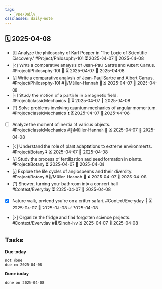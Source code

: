 ```yaml
---
tags:
  - Type/Daily
cssclasses: daily-note
---
```


## 🗓️ 2025-04-08

- [f] Analyze the philosophy of Karl Popper in 'The Logic of Scientific Discovery.' #Project/Philosophy-101 ⏳ 2025-04-07 📅 2025-04-08
- [<] Write a comparative analysis of Jean-Paul Sartre and Albert Camus. #Project/Philosophy-101 🔺 ⏳ 2025-04-07 📅 2025-04-08
- [/] Write a comparative analysis of Jean-Paul Sartre and Albert Camus. #Project/Philosophy-101 #👤/Müller-Hannah 🔼 ⏳ 2025-04-07 📅 2025-04-08
- [<] Study the motion of a particle in a magnetic field. #Project/classicMechanics 🔼 ⏳ 2025-04-07 📅 2025-04-08
- [*] Solve problems involving quantum mechanics of angular momentum. #Project/classicMechanics ⏫ ⏳ 2025-04-07 📅 2025-04-08
- [ ] Analyze the moment of inertia of various objects. #Project/classicMechanics #👤/Müller-Hannah 🔽 ⏳ 2025-04-07 📅 2025-04-08
- [<] Understand the role of plant adaptations to extreme environments. #Project/Botany ⏬ ⏳ 2025-04-07 📅 2025-04-08
- [/] Study the process of fertilization and seed formation in plants. #Project/Botany ⏳ 2025-04-07 📅 2025-04-08
- [/] Explore the life cycles of angiosperms and their diversity. #Project/Botany #👤/Müller-Hannah 🔺 ⏳ 2025-04-07 📅 2025-04-08
- [?] Shower, turning your bathroom into a concert hall. #Context/Everyday ⏳ 2025-04-07 📅 2025-04-08
- [x] Nature walk, pretend you're on a critter safari. #Context/Everyday 🔼 ⏳ 2025-04-07 📅 2025-04-08 ✅ 2025-04-08
- [>] Organize the fridge and find forgotten science projects. #Context/Everyday #👤/Singh-Ivy ⏳ 2025-04-07 📅 2025-04-08

## Tasks

**Due today**

```tasks
not done
due on 2025-04-08
```

**Done today**

```tasks
done on 2025-04-08
```
            